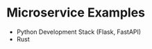 # Microservice Examples

<ul>
    <li> Python Development Stack (Flask, FastAPI) </li>
    <li> Rust </li>
</ul>